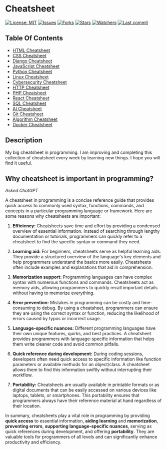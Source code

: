 # Cheatsheet

[![License: MIT](https://img.shields.io/github/license/ILoveBacteria/cheatsheet)](https://github.com/ILoveBacteria/cheatsheet/blob/master/LICENSE)
[![Issues](https://img.shields.io/github/issues/ILoveBacteria/cheatsheet)](https://github.com/ILoveBacteria/cheatsheet/issues)
[![Forks](https://img.shields.io/github/forks/ILoveBacteria/cheatsheet)](https://github.com/ILoveBacteria/cheatsheet/network/members)
[![Stars](https://img.shields.io/github/stars/ILoveBacteria/cheatsheet)]()
[![Watchers](https://img.shields.io/github/watchers/ILoveBacteria/cheatsheet)]()
[![Last commit](https://img.shields.io/github/last-commit/ILoveBacteria/cheatsheet)](https://github.com/ILoveBacteria/cheatsheet/commits/master)

## Table Of Contents
- [HTML Cheatsheet](HTML/)
- [CSS Cheatsheet](CSS/)
- [Django Cheatsheet](Django/)
- [JavaScript Cheatsheet](JavaScript/)
- [Python Cheatsheet](Python/)
- [Linux Cheatsheet](Linux/)
- [Cybersecurity Cheatsheet](Cybersecurity/)
- [HTTP Cheatsheet](HTTP/)
- [PHP Cheatsheet](PHP/)
- [React Cheatsheet](React/)
- [SQL Cheatsheet](SQL/)
- [AI Cheatsheet](AI/)
- [Git Cheatsheet](Git/)
- [Algorithm Cheatsheet](Algorithm/)
- [Docker Cheatsheet](Docker/)

## Description
My big cheatsheet in programming. I am improving and completing this collection of cheatsheet every week by learning new things. I hope you will find it useful.

## Why cheatsheet is important in programming?

*Asked ChatGPT*

A cheatsheet in programming is a concise reference guide that provides quick access to commonly used syntax, functions, commands, and concepts in a particular programming language or framework. Here are some reasons why cheatsheets are important:

1. **Efficiency:** Cheatsheets save time and effort by providing a condensed overview of essential information. Instead of searching through lengthy documentation or tutorials, programmers can quickly refer to a cheatsheet to find the specific syntax or command they need.

2. **Learning aid:** For beginners, cheatsheets serve as helpful learning aids. They provide a structured overview of the language's key elements and help programmers understand the basics more easily. Cheatsheets often include examples and explanations that aid in comprehension.

3. **Memorization support:** Programming languages can have complex syntax with numerous functions and commands. Cheatsheets act as memory aids, allowing programmers to quickly recall important details without having to memorize everything.

4. **Error prevention:** Mistakes in programming can be costly and time-consuming to debug. By using a cheatsheet, programmers can ensure they are using the correct syntax or function, reducing the likelihood of errors caused by typos or incorrect usage.

5. **Language-specific nuances:** Different programming languages have their own unique features, quirks, and best practices. A cheatsheet provides programmers with language-specific information that helps them write cleaner code and avoid common pitfalls.

6. **Quick reference during development:** During coding sessions, developers often need quick access to specific information like function parameters or available methods for an object/class. A cheatsheet allows them to find this information swiftly without interrupting their workflow.

7. **Portability:** Cheatsheets are usually available in printable formats or as digital documents that can be easily accessed on various devices like laptops, tablets, or smartphones. This portability ensures that programmers always have their reference material at hand regardless of their location.

In summary, cheatsheets play a vital role in programming by providing **quick access** to essential information, **aiding learning** and **memorization**, **preventing errors**, **supporting language-specific nuances**, serving as quick references during development, and offering **portability**. They are valuable tools for programmers of all levels and can significantly enhance productivity and efficiency.